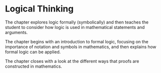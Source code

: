 # Logical Thinking

The chapter explores logic formally (symbolically) and then teaches the student to consider how logic is used in mathematical statements and arguments. 

The chapter begins with an introduction to formal logic, focusing on the importance of notation and symbols in mathematics, and then explains how formal logic can be applied. 

The chapter closes with a look at the different ways that proofs are constructed in mathematics.